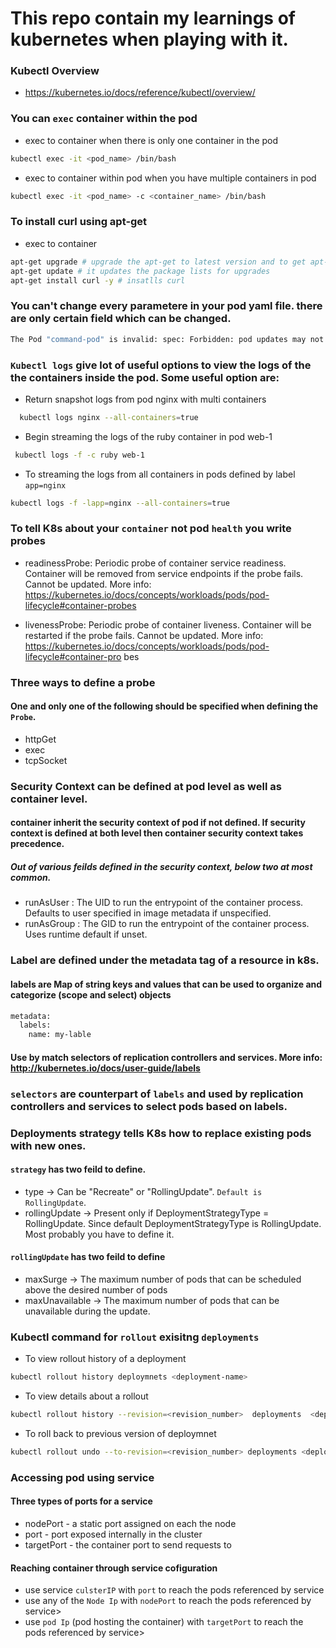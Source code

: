 # This repo contain my learnings of kubernetes when playing with it.

### Kubectl Overview
- https://kubernetes.io/docs/reference/kubectl/overview/

### You can `exec` container within the pod

- exec to container when there is only one container in the pod

```bash
kubectl exec -it <pod_name> /bin/bash
```

- exec to container within pod when you have multiple containers in pod

```bash
kubectl exec -it <pod_name> -c <container_name> /bin/bash
```

### To install curl using apt-get 

- exec to container

```bash
apt-get upgrade # upgrade the apt-get to latest version and to get apt-get repointed correctly.
apt-get update # it updates the package lists for upgrades
apt-get install curl -y # insatlls curl
```
### You can't change every parametere in your pod yaml file. there are only certain field which can be changed.

```bash
The Pod "command-pod" is invalid: spec: Forbidden: pod updates may not change fields other than `spec.containers[*].image`, `spec.initContainers[*].image`, `spec.activeDeadlineSeconds` or `spec.tolerations` (only additions to existing tolerations)
```

### `Kubectl logs` give lot of useful options to view the logs of the the containers inside the pod. Some useful option are:

- Return snapshot logs from pod nginx with multi containers

```bash
  kubectl logs nginx --all-containers=true
```

- Begin streaming the logs of the ruby container in pod web-1
 
```bash
 kubectl logs -f -c ruby web-1
```

- To streaming the logs from all containers in pods defined by label `app=nginx`

```bash
kubectl logs -f -lapp=nginx --all-containers=true
```

### To tell K8s about your `container` not pod `health` you write probes
- readinessProbe: 
     Periodic probe of container service readiness. Container will be removed
     from service endpoints if the probe fails. Cannot be updated. More info:
     https://kubernetes.io/docs/concepts/workloads/pods/pod-lifecycle#container-probes
  
- livenessProbe: 
     Periodic probe of container liveness. Container will be restarted if the
     probe fails. Cannot be updated. More info:
     https://kubernetes.io/docs/concepts/workloads/pods/pod-lifecycle#container-pro
bes 

### Three ways to define a probe
#### One and only one of the following should be specified when defining the `Probe`.

- httpGet
- exec
- tcpSocket 

### Security Context can be defined at pod level as well as container level. 

#### container inherit the security context of pod if not defined. If security context is defined at both level then container security context takes precedence.
##### Out of various feilds defined in the security context, below two at most common.

- runAsUser  <integer> : The UID to run the entrypoint of the container process. Defaults to user specified in image metadata if unspecified.
- runAsGroup <integer> : The GID to run the entrypoint of the container process. Uses runtime default if unset. 
  
### Label are defined under the metadata tag of a resource in k8s.

#### labels are Map of string keys and values that can be used to organize and categorize (scope and select) objects 

```bash
metadata:
  labels:
    name: my-lable
```
#### Use by match selectors of replication controllers and services. More info: http://kubernetes.io/docs/user-guide/labels

### `selectors` are counterpart of `labels` and used by replication controllers and services to select pods based on labels.


### Deployments strategy tells K8s how to replace existing pods with new ones.

#### `strategy` has two feild to define.

- type          -> Can be "Recreate" or "RollingUpdate". `Default is RollingUpdate`.
- rollingUpdate -> Present only if DeploymentStrategyType = RollingUpdate. Since default DeploymentStrategyType is RollingUpdate. Most probably you have to define it.

#### `rollingUpdate` has two feild to define

- maxSurge         -> The maximum number of pods that can be scheduled above the desired number of pods
- maxUnavailable   -> The maximum number of pods that can be unavailable during the update. 

### Kubectl command for `rollout` exisitng `deployments`

- To view rollout history of a deployment

```bash
kubectl rollout history deploymnets <deployment-name>
```

- To view details about a rollout

```bash
kubectl rollout history --revision=<revision_number>  deployments  <deployment-name>
```

- To roll back to previous version of deploymnet

```bash
kubectl rollout undo --to-revision=<revision_number> deployments <deployment_name>
```

### Accessing pod using service
#### Three types of ports for a service
- nodePort - a static port assigned on each the node
- port - port exposed internally in the cluster
- targetPort - the container port to send requests to

#### Reaching container through service cofiguration
- use service `culsterIP` with `port` to reach the pods referenced by service
- use any of the `Node Ip` with `nodePort` to reach the pods referenced by service>
- use `pod Ip` (pod hosting the container) with `targetPort` to reach the pods referenced by service>
  
  
  
  
  
  
  
  
  
  
  
  
